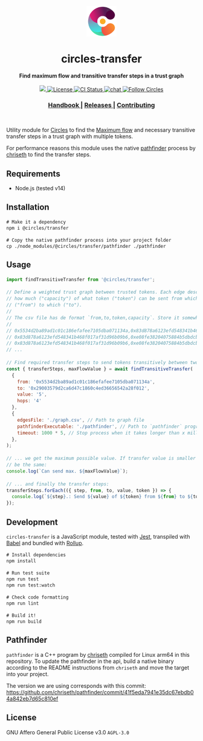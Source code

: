 <div align="center">
	<img width="80" src="https://raw.githubusercontent.com/CirclesUBI/.github/main/assets/logo.svg" />
</div>

<h1 align="center">circles-transfer</h1>

<div align="center">
 <strong>
   Find maximum flow and transitive transfer steps in a trust graph 
 </strong>
</div>

<br />

<div align="center">
  <!-- npm -->
  <a href="https://www.npmjs.com/package/@circles/transfer">
    <img src="https://img.shields.io/npm/v/@circles/transfer?style=flat-square&color=%23f14d48" height="18">
  </a>
  <!-- Licence -->
  <a href="https://github.com/CirclesUBI/circles-transfer/blob/main/LICENSE">
    <img src="https://img.shields.io/github/license/CirclesUBI/circles-transfer?style=flat-square&color=%23cc1e66" alt="License" height="18">
  </a>
  <!-- CI status -->
  <a href="https://github.com/CirclesUBI/circles-transfer/actions/workflows/run-tests.yml">
    <img src="https://img.shields.io/github/workflow/status/CirclesUBI/circles-transfer/Node.js%20CI?label=tests&style=flat-square&color=%2347cccb" alt="CI Status" height="18">
  </a>
  <!-- Discourse -->
  <a href="https://aboutcircles.com/">
    <img src="https://img.shields.io/discourse/topics?server=https%3A%2F%2Faboutcircles.com%2F&style=flat-square&color=%23faad26" alt="chat" height="18"/>
  </a>
  <!-- Twitter -->
  <a href="https://twitter.com/CirclesUBI">
    <img src="https://img.shields.io/twitter/follow/circlesubi.svg?label=twitter&style=flat-square&color=%23f14d48" alt="Follow Circles" height="18">
  </a>
</div>

<div align="center">
  <h3>
    <a href="https://handbook.joincircles.net">
      Handbook
    </a>
    <span> | </span>
    <a href="https://github.com/CirclesUBI/circles-transfer/releases">
      Releases
    </a>
    <span> | </span>
    <a href="https://github.com/CirclesUBI/.github/blob/main/CONTRIBUTING.md">
      Contributing
    </a>
  </h3>
</div>

<br/>

Utility module for [Circles](https://joincircles.net) to find the [Maximum flow](https://en.wikipedia.org/wiki/Maximum_flow_problem) and necessary transitive transfer steps in a trust graph with multiple tokens.

For performance reasons this module uses the native [pathfinder](https://github.com/chriseth/pathfinder/) process by [chriseth](https://github.com/chriseth) to find the transfer steps.

## Requirements

- Node.js (tested v14)

## Installation

```
# Make it a dependency
npm i @circles/transfer

# Copy the native pathfinder process into your project folder
cp ./node_modules/@circles/transfer/pathfinder ./pathfinder
```

## Usage

```js
import findTransitiveTransfer from '@circles/transfer';

// Define a weighted trust graph between trusted tokens. Each edge describes
// how much ("capacity") of what token ("token") can be sent from which node
// ("from") to which ("to").
//
// The csv file has de format `from,to,token,capacity`. Store it somewhere (for example ./graph.csv):
//
// 0x5534d2ba89ad1c01c186efafee7105dba071134a,0x83d878a6123efd548341b468f017af31d96b09b6,0x5534d2ba89ad1c01c186efafee7105dba071134a,10
// 0x83d878a6123efd548341b468f017af31d96b09b6,0xe08fe38204075884b5dbdcb0ddca0e033f9481a7,0x83d878a6123efd548341b468f017af31d96b09b6,7
// 0x83d878a6123efd548341b468f017af31d96b09b6,0xe08fe38204075884b5dbdcb0ddca0e033f9481a7,0xe08fe38204075884b5dbdcb0ddca0e033f9481a7,5
// ...

// Find required transfer steps to send tokens transitively between two nodes:
const { transferSteps, maxFlowValue } = await findTransitiveTransfer(
  {
    from: '0x5534d2ba89ad1c01c186efafee7105dba071134a',
    to: '0x29003579d2ca6d47c1860c4ed36656542a28f012',
    value: '5',
    hops: '4'
  },
  {
    edgesFile: './graph.csv', // Path to graph file
    pathfinderExecutable: './pathfinder', // Path to `pathfinder` program
    timeout: 1000 * 5, // Stop process when it takes longer than x milliseconds
  },
);

// ... we get the maximum possible value. If transfer value is smaller it will
// be the same:
console.log(`Can send max. ${maxFlowValue}`);

// ... and finally the transfer steps:
transferSteps.forEach(({ step, from, to, value, token }) => {
  console.log(`${step}.: Send ${value} of ${token} from ${from} to ${to}`);
});
```

## Development

`circles-transfer` is a JavaScript module, tested with [Jest](https://jestjs.io/), transpiled with [Babel](https://babeljs.io/) and bundled with [Rollup](https://rollupjs.org).

```
# Install dependencies
npm install

# Run test suite
npm run test
npm run test:watch

# Check code formatting
npm run lint

# Build it!
npm run build
```

## Pathfinder

`pathfinder` is a C++ program by [chriseth](https://github.com/chriseth/pathfinder) compiled for Linux arm64 in this repository. To update the pathfinder in the api, build a native binary according to the README instructions from `chriseth` and move the target into your project.

The version we are using corresponds with this commit: https://github.com/chriseth/pathfinder/commit/41f5eda7941e35dc67ebdb04a842eb7d65c810ef

## License

GNU Affero General Public License v3.0 `AGPL-3.0`
